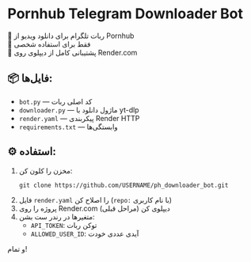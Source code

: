 # Pornhub Telegram Downloader Bot

🔹 ربات تلگرام برای دانلود ویدیو از Pornhub  
🔹 فقط برای استفاده شخصی  
🔹 پشتیبانی کامل از دیپلوی روی Render.com  

## 📦 فایل‌ها:
- `bot.py` — کد اصلی ربات  
- `downloader.py` — ماژول دانلود با yt-dlp  
- `render.yaml` — پیکربندی Render HTTP  
- `requirements.txt` — وابستگی‌ها  

## ⚙️ استفاده:
1. مخزن را کلون کن:
    ```
    git clone https://github.com/USERNAME/ph_downloader_bot.git
    ```
2. فایل `render.yaml` را اصلاح کن (`repo:` با نام کاربری)  
3. پروژه را روی Render.com دیپلوی کن (مراحل قبلی)  
4. متغیرها در رندر ست بشن:
   - `API_TOKEN`: توکن ربات
   - `ALLOWED_USER_ID`: آیدی عددی خودت

و تمام!
